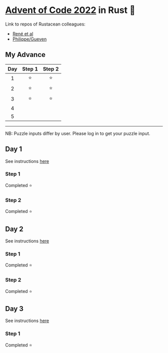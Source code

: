 # [Advent of Code 2022](https://adventofcode.com/2022) in Rust 🦀

Link to repos of Rustacean colleagues:

- [René et al](https://github.com/rene-d/advent-of-rust/)
- [Philippe/Gueven](https://github.com/pbouamriou/adventofcode_2022_rust)

## My Advance

| Day | Step 1 | Step 2 |
| :-: | :----: | :----: |
|  1  | ⭐ | ⭐ |
|  2  | ⭐ | ⭐ |
|  3  | ⭐ | ⭐ |
|  4  |        |        |
|  5  |        |        |

---

NB: Puzzle inputs differ by user. Please log in to get your puzzle input.

## Day 1

See instructions [here](https://adventofcode.com/2022/day/1)

### Step 1

Completed ⭐

### Step 2

Completed ⭐

## Day 2

See instructions [here](https://adventofcode.com/2022/day/2)

### Step 1

Completed ⭐

### Step 2

Completed ⭐

## Day 3

See instructions [here](https://adventofcode.com/2022/day/3)

### Step 1

Completed ⭐
